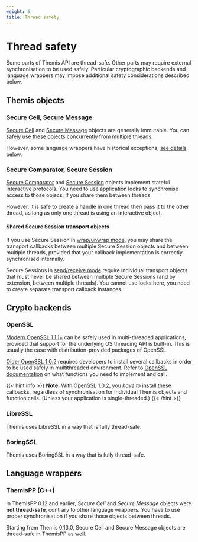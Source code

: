 ```yaml
---
weight: 5
title: Thread safety
---
```


# Thread safety

Some parts of Themis API are thread-safe.
Other parts may require external synchronisation to be used safely.
Particular cryptographic backends and language wrappers may impose additional safety considerations described below.

## Themis objects

### Secure Cell, Secure Message

[Secure Cell](/themis/crypto-theory/cryptosystems/secure-cell/) and
[Secure Message](/themis/crypto-theory/cryptosystems/secure-message/)
objects are generally immutable.
You can safely use these objects concurrently from multiple threads.

However, some language wrappers have historical exceptions,
[see details below](#language-wrappers).

### Secure Comparator, Secure Session

[Secure Comparator](/themis/crypto-theory/cryptosystems/secure-comparator/) and
[Secure Session](/themis/crypto-theory/cryptosystems/secure-session/)
objects implement stateful interactive protocols.
You need to use application locks to synchronise access to those objecs,
if you share them between threads.

However, it is safe to create a handle in one thread then pass it to the other thread,
as long as only one thread is using an interactive object.

#### Shared Secure Session transport objects

If you use Secure Session in [wrap/unwrap mode](/themis/crypto-theory/cryptosystems/secure-session/#usage-models),
you may share the transport callbacks between multiple Secure Session objects
and between multiple threads,
provided that your callback implementation is correctly synchronised internally.

Secure Sessions in [send/receive mode](/themis/crypto-theory/cryptosystems/secure-session/#usage-models)
require individual transport objects that must never be shared between multiple Secure Sessions
(and by extension, between multiple threads).
You cannot use locks here, you need to create separate transport callback instances.

## Crypto backends

### OpenSSL

[Modern OpenSSL 1.1.1+](https://www.openssl.org/docs/man1.1.0/man3/CRYPTO_THREAD_lock_new.html)
can be safely used in multi-threaded applications,
provided that support for the underlying OS threading API is built-in.
This is usually the case with distribution-provided packages of OpenSSL.

[Older OpenSSL 1.0.2](https://www.openssl.org/docs/man1.0.2/man3/CRYPTO_lock.html)
requires developers to install several callbacks
in order to be used safely in multithreaded environment.
Refer to [OpenSSL documentation](https://www.openssl.org/docs/man1.0.2/man3/CRYPTO_lock.html)
on what functions you need to implement and call.

{{< hint info >}}
**Note:**
With OpenSSL 1.0.2, you _have to_ install these callbacks,
regardless of synchronisation for individual Themis objects and function calls.
(Unless your application is single-threaded.)
{{< /hint >}}

### LibreSSL

Themis uses LibreSSL in a way that is fully thread-safe.

### BoringSSL

Themis uses BoringSSL in a way that is fully thread-safe.

## Language wrappers

<!-- TODO: remove this section in 2021 -->
<!-- Why? -->
	
### ThemisPP (C++)

In ThemisPP 0.12 and earlier,
_Secure Cell_ and _Secure Message_ objects were **not thread-safe**,
contrary to other language wrappers.
You have to use proper synchronisation if you share those objects between threads.

Starting from Themis 0.13.0,
Secure Cell and Secure Message objects are thread-safe in ThemisPP as well.
